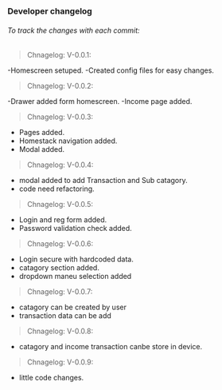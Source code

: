 ### Developer changelog

###### To track the changes with each commit:

> Chnagelog: V-0.0.1:

-Homescreen setuped.
-Created config files for easy changes.

> Chnagelog: V-0.0.2:

-Drawer added form homescreen.
-Income page added.

> Chnagelog: V-0.0.3:

- Pages added.
- Homestack navigation added.
- Modal added.

> Chnagelog: V-0.0.4:

- modal added to add Transaction and Sub catagory.
- code need refactoring.

> Chnagelog: V-0.0.5:

- Login and reg form added.
- Password validation check added.

> Chnagelog: V-0.0.6:

- Login secure with hardcoded data.
- catagory section added.
- dropdown maneu selection added

> Chnagelog: V-0.0.7:

- catagory can be created by user
- transaction data can be add

> Chnagelog: V-0.0.8:

- catagory and income transaction canbe store in device.

> Chnagelog: V-0.0.9:

- little code changes.
